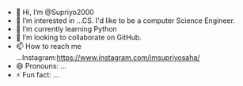 - 👋 Hi, I’m @Supriyo2000
- 👀 I’m interested in ...CS. I'd like to be a computer Science Engineer.
- 🌱 I’m currently learning Python
- 💞️ I’m looking to collaborate on GitHub.
- 📫 How to reach me ...Instagram:https://www.instagram.com/imsupriyosaha/
- 😄 Pronouns: ...
- ⚡ Fun fact: ...

<!---
Supriyo2000/Supriyo2000 is a ✨ special ✨ repository because its `README.md` (this file) appears on your GitHub profile.
You can click the Preview link to take a look at your changes.
--->
